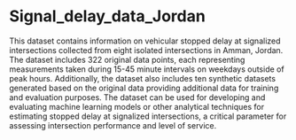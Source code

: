 # Signal_delay_data_Jordan
This dataset contains information on vehicular stopped delay at signalized intersections collected from eight isolated intersections in Amman, Jordan. The dataset includes 322 original data points, each representing measurements taken during 15-45 minute intervals on weekdays outside of peak hours. Additionally, the dataset also includes ten synthetic datasets generated based on the original data providing additional data for training and evaluation purposes. The dataset can be used for developing and evaluating machine learning models or other analytical techniques for estimating stopped delay at signalized intersections, a critical parameter for assessing intersection performance and level of service.
